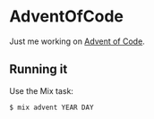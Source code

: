 # AdventOfCode

Just me working on [Advent of Code](https://adventofcode.com/).

## Running it

Use the Mix task:

```shell
$ mix advent YEAR DAY
```

